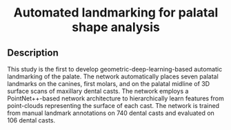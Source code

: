 <!-- ### Deep learning project seed -->
<!-- Use this seed to start new deep learning / ML projects. -->

<!-- - Built in setup.py -->
<!-- - Built in requirements -->
<!-- - Examples with MNIST -->
<!-- - Badges -->
<!-- - Bibtex -->

<!-- #### Goals   -->
<!-- The goal of this seed is to structure ML paper-code the same so that work can easily be extended and replicated.    -->

<!-- ### DELETE EVERYTHING ABOVE FOR YOUR PROJECT   -->
 
<!-- --- -->

<div align="center">
 
# Automated landmarking for palatal shape analysis     

<!-- [![Paper](http://img.shields.io/badge/paper-arxiv.1001.2234-B31B1B.svg)](https://www.nature.com/articles/nature14539) -->
<!-- [![Conference](http://img.shields.io/badge/NeurIPS-2019-4b44ce.svg)](https://papers.nips.cc/book/advances-in-neural-information-processing-systems-31-2018) -->
<!-- [![Conference](http://img.shields.io/badge/ICLR-2019-4b44ce.svg)](https://papers.nips.cc/book/advances-in-neural-information-processing-systems-31-2018) -->
<!-- [![Conference](http://img.shields.io/badge/AnyConference-year-4b44ce.svg)](https://papers.nips.cc/book/advances-in-neural-information-processing-systems-31-2018)   -->
<!--
ARXIV   
[![Paper](http://img.shields.io/badge/arxiv-math.co:1480.1111-B31B1B.svg)](https://www.nature.com/articles/nature14539)
-->
<!-- ![CI testing](https://github.com/PyTorchLightning/deep-learning-project-template/workflows/CI%20testing/badge.svg?branch=master&event=push) -->


<!--  
Conference   
-->   
</div>
 
## Description   
This study is the first to develop geometric-deep-learning-based automatic landmarking of the palate. The network automatically places seven palatal landmarks on the canines, first molars, and on the palatal midline of 3D surface scans of maxillary dental casts. The network employs a PointNet++-based network architecture to hierarchically learn features from point-clouds representing the surface of each cast. The network is trained from manual landmark annotations  on 740 dental casts and evaluated  on 106 dental casts.

